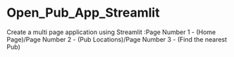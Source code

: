 # Open_Pub_App_Streamlit
Create a multi page application using Streamlit :Page Number 1 - (Home Page)/Page Number 2 - (Pub Locations)/Page Number 3 - (Find the nearest Pub)
